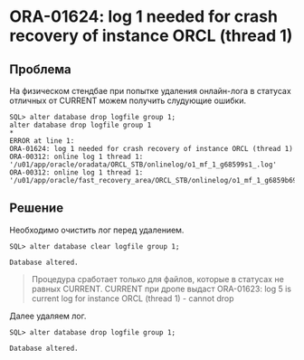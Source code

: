 # ORA-01624: log 1 needed for crash recovery of instance ORCL (thread 1)

## Проблема

На физическом стендбае при попытке удаления онлайн-лога в статусах отличных от CURRENT можем получить слудующие ошибки.

```
SQL> alter database drop logfile group 1;
alter database drop logfile group 1
*
ERROR at line 1:
ORA-01624: log 1 needed for crash recovery of instance ORCL (thread 1)
ORA-00312: online log 1 thread 1: '/u01/app/oracle/oradata/ORCL_STB/onlinelog/o1_mf_1_g68599s1_.log'
ORA-00312: online log 1 thread 1: '/u01/app/oracle/fast_recovery_area/ORCL_STB/onlinelog/o1_mf_1_g6859b69_.log'
```

## Решение

Необходимо очистить лог перед удалением.

```
SQL> alter database clear logfile group 1;

Database altered.
```

> Процедура сработает только для файлов, которые в статусах не равных CURRENT. CURRENT при дропе выдаст ORA-01623: log 5 is current log for instance ORCL (thread 1) - cannot drop

Далее удаляем лог.

```
SQL> alter database drop logfile group 1;

Database altered.
```